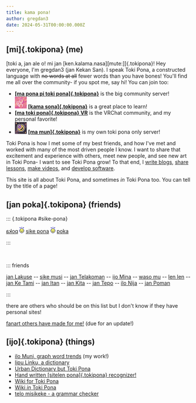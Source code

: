 ```yaml
---
title: kama pona!
author: gregdan3
date: 2024-05-31T00:00:00.000Z
---
```


## [mi]{.tokipona} (me)

[toki a, jan ale o! mi jan [ken.kalama.nasa][mute:]]{.tokipona}! Hey everyone, I'm gregdan3 (jan Kekan San).
I speak Toki Pona, a constructed language with ~~no words at all~~ fewer words than you have bones! You'll find me all over the community- if you spot me, say hi! You can join too:

- **[[ma pona pi toki pona]{.tokipona}](https://discord.gg/mapona)** is the big community server!
- <img src="/icons/kama-sona_s.png" class="icon" alt="server icon for kama sona" /> **[[kama sona]{.tokipona}](https://discord.gg/ChC6qtVsSE)** is a great place to learn!
- **[[ma toki pona]{.tokipona} VR](https://vrc.group/TOKI.9663)** is the VRChat community, and my personal favorite!
- <img src="/icons/ma-mun_s.png" class="icon" alt="server icon for ma mun" /> **[[ma mun]{.tokipona}](https://discord.gg/RPAGqVaJBa)** is my own toki pona only server!

Toki Pona is how I met some of my best friends, and how I've met and worked with many of the most driven people I know. I want to share that excitement and experience with others, meet new people, and see new art in Toki Pona- I want to see Toki Pona grow! To that end, I [write blogs](./lipu/), [share lessons](./sona/), [make videos](https://www.youtube.com/@gregdan3d), and [develop software](https://gregdan3.github.io/ilo-muni/).

This site is all about Toki Pona, and sometimes _in_ Toki Pona too. You can tell by the title of a page!

## [jan poka]{.tokipona} (friends)

<style>
#sike-pona { text-align: center; font-size: 1.5em; }
#sike-pona img {
vertical-align: bottom;
animation: sway .7s infinite forwards linear;
transform-origin: 50% 90%;
image-rendering: pixelated;
padding-left: 0.5em;
padding-right: 0.5em;
height: 1.2em;
}
@keyframes sway {
0% { transform: rotate(0deg); }
25% { transform: rotate(10deg); }
75% { transform: rotate(-10deg); }
100% { transform: rotate(0); }
}
</style>

::: {.tokipona #sike-pona}

<span style="display:inline-block;transform:scale(-1, 1)"> [poka](https://sike.pona.la/jan/jan%20Kekan%20San/prev.html) </span>
<img src="tokipona.png" alt="toki pona" />
[sike pona](https://sike.pona.la)
<img src="tokipona.png" alt="toki pona" />
[poka](https://sike.pona.la/jan/jan%20Kekan%20San/next.html)

:::

<br />

::: friends

[jan Lakuse](https://raacz.neocities.org/tokipona) --
[sike musi](https://datakinds.github.io/toki-pona/) --
[jan Telakoman](https://joelthomastr.github.io/tokipona/README_si) --
[ijo Mina](https://ap5.dev/tokipona) --
[waso mu](https://waso-mu.neocities.org/) --
[len len](https://len.la/seta) --
[jan Ke Tami](https://janketami.wordpress.com/) --
[jan Itan](https://etbcor.com/tp) --
[jan Kita](https://hecko.my.to/toki-pona/) --
[jan Tepo](https://tbodt.com/) --
[ilo Nija](https://nia.dog/) --
[jan Poman](https://bo-tie.neocities.org/)

:::

there are others who should be on this list but I don't know if they have personal sites!

[fanart others have made for me!](./fanart.md) (due for an update!)

## [ijo]{.tokipona} (things)

- [ilo Muni, graph word trends](https://gregdan3.github.io/ilo-muni/) (my work!)
- [lipu Linku, a dictionary](https://linku.la)
- [Urban Dictionary but Toki Pona](https://kijetesantakalu.com/)
- [Hand written [sitelen pona]{.tokipona} recognizer!](https://ilo-like.bucketfish.me/)
- [Wiki for Toki Pona](https://sona.pona.la/wiki/Main_Page)
- [Wiki _in_ Toki Pona](https://wikipesija.org/wiki/lipu_open)
- [telo misikeke - a grammar checker](https://telo-misikeke.gitlab.io/)
